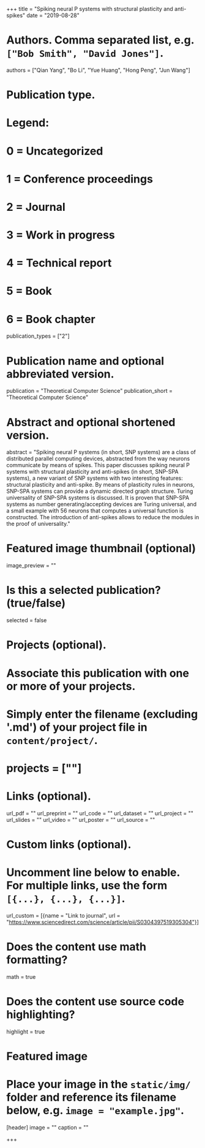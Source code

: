 +++
title = "Spiking neural P systems with structural plasticity and anti-spikes"
date = "2019-08-28"

# Authors. Comma separated list, e.g. `["Bob Smith", "David Jones"]`.
authors = ["Qian Yang", "Bo Li", "Yue Huang", "Hong Peng", "Jun Wang"]

# Publication type.
# Legend:
# 0 = Uncategorized
# 1 = Conference proceedings
# 2 = Journal
# 3 = Work in progress
# 4 = Technical report
# 5 = Book
# 6 = Book chapter
publication_types = ["2"]

# Publication name and optional abbreviated version.
publication = "Theoretical Computer Science"
publication_short = "Theoretical Computer Science"

# Abstract and optional shortened version.
abstract = "Spiking neural P systems (in short, SNP systems) are a class of distributed parallel computing devices, abstracted from the way neurons communicate by means of spikes. This paper discusses spiking neural P systems with structural plasticity and anti-spikes (in short, SNP-SPA systems), a new variant of SNP systems with two interesting features: structural plasticity and anti-spike. By means of plasticity rules in neurons, SNP-SPA systems can provide a dynamic directed graph structure. Turing universality of SNP-SPA systems is discussed. It is proven that SNP-SPA systems as number generating/accepting devices are Turing universal, and a small example with 56 neurons that computes a universal function is constructed. The introduction of anti-spikes allows to reduce the modules in the proof of universality."

# Featured image thumbnail (optional)
image_preview = ""

# Is this a selected publication? (true/false)
selected = false

# Projects (optional).
#   Associate this publication with one or more of your projects.
#   Simply enter the filename (excluding '.md') of your project file in `content/project/`.
# projects = [""]

# Links (optional).
url_pdf = ""
url_preprint = ""
url_code = ""
url_dataset = ""
url_project = ""
url_slides = ""
url_video = ""
url_poster = ""
url_source = ""

# Custom links (optional).
#   Uncomment line below to enable. For multiple links, use the form `[{...}, {...}, {...}]`.
url_custom = [{name = "Link to journal", url = "https://www.sciencedirect.com/science/article/pii/S0304397519305304"}]

# Does the content use math formatting?
math = true

# Does the content use source code highlighting?
highlight = true

# Featured image
# Place your image in the `static/img/` folder and reference its filename below, e.g. `image = "example.jpg"`.
[header]
image = ""
caption = ""

+++

<!-- More detail can easily be written here using *Markdown* and $\rm \LaTeX$ math code. -->
